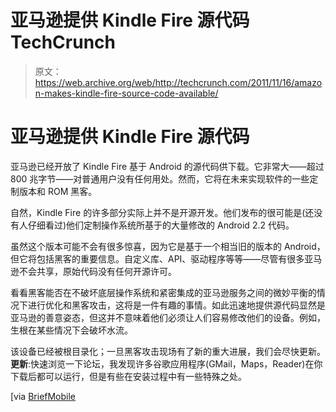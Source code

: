 # 亚马逊提供 Kindle Fire 源代码 TechCrunch

> 原文：<https://web.archive.org/web/http://techcrunch.com/2011/11/16/amazon-makes-kindle-fire-source-code-available/>

# 亚马逊提供 Kindle Fire 源代码

亚马逊已经开放了 Kindle Fire 基于 Android 的源代码供下载。它非常大——超过 800 兆字节——对普通用户没有任何用处。然而，它将在未来实现软件的一些定制版本和 ROM 黑客。

自然，Kindle Fire 的许多部分实际上并不是开源开发。他们发布的很可能是(还没有人仔细看过)他们定制操作系统所基于的大量修改的 Android 2.2 代码。

虽然这个版本可能不会有很多惊喜，因为它是基于一个相当旧的版本的 Android，但它将包括黑客的重要信息。自定义库、API、驱动程序等等——尽管有很多亚马逊不会共享，原始代码没有任何开源许可。

看看黑客能否在不破坏底层操作系统和紧密集成的亚马逊服务之间的微妙平衡的情况下进行优化和黑客攻击，这将是一件有趣的事情。如此迅速地提供源代码显然是亚马逊的善意姿态，但这并不意味着他们必须让人们容易修改他们的设备。例如，生根在某些情况下会破坏水流。

该设备已经被根目录化；一旦黑客攻击现场有了新的重大进展，我们会尽快更新。**更新**:快速浏览一下论坛，我发现许多谷歌应用程序(GMail，Maps，Reader)在你下载后都可以运行，但是有些在安装过程中有一些特殊之处。

[via [BriefMobile](https://web.archive.org/web/20230205045728/http://briefmobile.com/amazon-releases-kindle-fire-source-code)